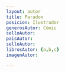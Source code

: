```yaml
---
layout: autor
title: Paradox
posicion: Ilustrador
generosAutor: Cómic
selloAutor:
paisAutor:
selloAutor:
librosAutor: {a,b,c}
imagenAutor:

---
```


